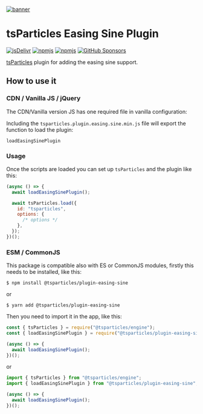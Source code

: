 [![banner](https://particles.js.org/images/banner3.png)](https://particles.js.org)

# tsParticles Easing Sine Plugin

[![jsDelivr](https://data.jsdelivr.com/v1/package/npm/@tsparticles/plugin-easing-sine/badge)](https://www.jsdelivr.com/package/npm/@tsparticles/plugin-easing-sine)
[![npmjs](https://badge.fury.io/js/@tsparticles/plugin-easing-sine.svg)](https://www.npmjs.com/package/@tsparticles/plugin-easing-sine)
[![npmjs](https://img.shields.io/npm/dt/@tsparticles/plugin-easing-sine)](https://www.npmjs.com/package/@tsparticles/plugin-easing-sine) [![GitHub Sponsors](https://img.shields.io/github/sponsors/matteobruni)](https://github.com/sponsors/matteobruni)

[tsParticles](https://github.com/tsparticles/tsparticles) plugin for adding the easing sine support.

## How to use it

### CDN / Vanilla JS / jQuery

The CDN/Vanilla version JS has one required file in vanilla configuration:

Including the `tsparticles.plugin.easing.sine.min.js` file will export the function to load the plugin:

```text
loadEasingSinePlugin
```

### Usage

Once the scripts are loaded you can set up `tsParticles` and the plugin like this:

```javascript
(async () => {
  await loadEasingSinePlugin();

  await tsParticles.load({
    id: "tsparticles",
    options: {
      /* options */
    },
  });
})();
```

### ESM / CommonJS

This package is compatible also with ES or CommonJS modules, firstly this needs to be installed, like this:

```shell
$ npm install @tsparticles/plugin-easing-sine
```

or

```shell
$ yarn add @tsparticles/plugin-easing-sine
```

Then you need to import it in the app, like this:

```javascript
const { tsParticles } = require("@tsparticles/engine");
const { loadEasingSinePlugin } = require("@tsparticles/plugin-easing-sine");

(async () => {
  await loadEasingSinePlugin();
})();
```

or

```javascript
import { tsParticles } from "@tsparticles/engine";
import { loadEasingSinePlugin } from "@tsparticles/plugin-easing-sine";

(async () => {
  await loadEasingSinePlugin();
})();
```

